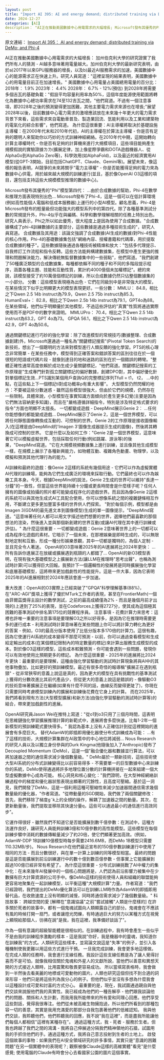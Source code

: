 ```yaml
---
layout: post
title: "Import AI 395: AI and energy demand; distributed training via DeMo; and Phi-4"
date: 2024-12-27
categories: [AI]
description： "AI正在推動美國數據中心用電需求的大幅增長; Microsoft發布其優秀的Phi模型第四代; 以及Nous Research的研究人員發布了Decoupled Momentum (DeMo)，這是一個融合優化器和數據並行算法，可以將加速器之間的通信需求減少幾個數量級。"
---
```


<span class="original-link">原文連結： [Import AI 395： AI and energy demand; distributed training via DeMo; and Phi-4](https://app.daily.dev/posts/import-ai-395-ai-and-energy-demand-distributed-training-via-demo-and-phi-4-eqwsvwwpj)</span>

AI正在推動美國數據中心用電需求的大幅增長：
加州伯克利大學的研究證實了我們所有人的猜測 - AI越多意味著用電量越大。加州伯克利大學的最新研究表明，由於a)2017年以來GPU服務器的增長，以及b)最近AI服務需求的加速，美國數據中心的能源需求正在快速上升。研究人員寫道："這裡呈現的結果表明，美國數據中心的用電量目前正在加速增長。"
美國數據中心用電量占美國總用電量的百分比：
2018年： 1.9%
2023年： 4.4%
2028年： 6.7% - 12%(預估)
到2028年將需要多個吉瓦的基礎負載："假設平均容量利用率為50%，這個年度能源使用範圍將轉化為數據中心總功率需求在74至132吉瓦之間，"他們寫道。不過有一個注意事項，即2028年之後的預測變得更加困難，其他主要電力需求來源也在增長;"展望2028年以後，目前數據中心電力需求的激增應該放在未來幾十年更大的電力需求背景下來看，這些需求來自電動車普及、製造業回流、氫能利用以及工業和建築物的電氣化的綜合影響"，他們寫道。
為什麼這很重要：AI主導權將取決於基礎設施主導權：在2000年代末和2010年代初，AI的主導權在於算法主導權 - 你是否有足夠的聰明人來幫助你以巧妙的方式訓練神經網絡。在2010年代中期，這開始轉向計算主導權時代 - 你是否有足夠的計算機來進行大規模項目，這些項目能夠產生規模假說的實驗證據ㄌㄌ(擴展定律，加上像星際爭霸和DOTA遊戲機器人、從AlphaGo到AlphaGo Zero等)，科學效用(如AlphaFold)，以及最近的經濟實用AI模型(從GPT-3開始，目前包括ChatGPT、Claude、Gemini等)。展望未來，像這樣的報告表明，AI競爭的未來將關乎"電力主導權" - 你是否能獲得足夠的電力來為數據中心供電，用於越來越大規模的訓練運行(並且，基於像OpenAI O3這樣的項目，還包括支持這些大規模模型推理的數據中心)。

Microsoft發布其優秀的"Phi"模型第四代：
...由於合成數據的幫助，Phi-4在數學和推理方面表現特別出色...
Microsoft發布了Phi-4，這是一個可以在低計算環境(例如高性能個人電腦和低成本服務器)上運行的小型AI模型。顧名思義，Phi-4是Microsoft發布的輕量級但功能強大的模型系列中的第四代。除了各種基準測試分數的常規提升外，Phi-4似乎在與編碼、科學和數學理解相關的任務上特別出色。研究人員表示，Phi之所以如此優秀，很大程度上是因為使用了合成數據。"合成數據構成了phi-4訓練數據的主要部分，這些數據是通過多種技術生成的"，研究人員寫道。
合成數據及其用途：該論文強調了合成數據(AI生成的數據)對Phi-4性能的核心作用。Phi-4的基礎數據集包括"網絡內容、授權書籍和代碼庫，用於提取合成數據的種子"。這些數據隨後通過各種技術被精煉和放大："包括多代理提示、自我修訂工作流程和指令反轉。這些方法能夠構建數據集，在模型中產生更強的推理和問題解決能力，解決傳統無監督數據集中的一些弱點"，他們寫道。"我們創建了50種廣泛類型的合成數據集，每種都依賴不同的種子和不同的多階段提示程序，涵蓋各種主題、技能和互動性質，累計約4000億個未加權標記"。總的來說，該模型接受了約10萬億個標記的訓練，所以合成數據仍然只佔整個數據集的一小部分。
分數：這些模型表現極為出色 - 它們在同級別中是非常強大的模型，在某些情況下似乎比明顯更大的模型表現更好。一些分數：
MMLU： 84.8，相比之下Qwen 2.5 14b instruct為79.9，Qwen 2.5 75b instruct為85.3。
HumanEval+： 82.8，相比之下Qwen 2.5b 14b instruct為79.1，GPT4o為88。
在某些領域，他們似乎明顯優於其他模型，不過這些評估的"真實"性質將通過實際使用而不是PDF中的數字來證明。
MMLUPro： 70.4，相比之下Qwen 2.5 14b instruct為63.2，GPT 4o為73。
GPQA 56.1，相比之下Qwen 2.5 14b instruct為42.9，GPT 4o為50.6。

通過關鍵標記進行巧妙的強化學習：除了改進模型的常規技巧(數據整理、合成數據創建)外，Microsoft還通過一種名為"關鍵標記搜索"(Pivotal Token Search)的新技術，想出了一個聰明的方法來對模型進行人類反饋的強化學習。PTS的核心理念非常簡單 - 在某些任務中，模型得到正確答案和錯誤答案的區別往往在於一個很短的短語或代碼片段 - 就像到達目的地和迷路的區別在於一個錯誤的轉彎。"整體正確性通常高度依賴於成功生成少量關鍵標記，"他們寫道。關鍵標記搜索的工作原理是"生成專門針對孤立關鍵標記的偏好數據，創建DPO對，其中偏好優化針對單個標記生效...PTS識別某個用戶查詢Q的完整標記序列Tfull = t1， t2， ...中的點，在這些點上下一個標記ti對成功概率p有重大影響"。
大型模型仍然閃耀的地方：不要被這些分數迷惑 - 雖然這些模型很強大，但由於它們的規模，仍然存在一些限制。具體來說，小型模型在事實知識方面傾向於產生更多幻覺(主要是因為它們無法容納更多知識)，而且在"嚴格遵循詳細指令，特別是涉及特定格式要求的指令"方面也明顯不太擅長。
一切都變成遊戲 - DeepMind展示Genie 2：
...任何你能想像的都能變成遊戲...
DeepMind展示了Genie 2，這是一個世界模型，可以將任何靜態圖像轉換成互動的、可控制的世界。Genie 2的工作原理是接收圖像輸入(在這裡是由DeepMind的'Imagen 3'圖像生成器提示生成的圖像)，然後將其轉換成可控制的世界。
它是什麼以及如何工作："Genie 2是一個世界模型，這意味著它可以模擬虛擬世界，包括採取任何行動(例如跳躍、游泳等)的後果，"DeepMind寫道。"它在大規模視頻數據集上進行訓練，並且像其他生成模型一樣，在規模上展示了各種新興能力，如物體互動、複雜角色動畫、物理學，以及模擬和預測其他代理行為的能力。"


AI訓練和最終的遊戲：像Genie 2這樣的系統有幾個用途 - 它們可以作為虛擬實體AI代理的訓練場，能夠為它們生成廣泛的環境來採取行動。它們最終也可以作為娛樂工具本身。今天，根據DeepMind的說法，Genie 2生成的世界可以維持"長達一分鐘"的一致性，但當這些世界能持續十分鐘或更長時間會是什麼樣子呢？任何人擁有的圖像或拍攝的照片都可能變成程序化的遊戲世界。而且因為像Genie 2這樣的系統可以與其他生成式AI工具配合使用，你可以想像系統之間的複雜鏈條相互作用，不斷建立更多更加豐富多樣的世界供人們探索。
"對於每個示例，模型都是由Imagen 3(GDM的最先進文本到圖像模型)生成的單一圖像提示，"DeepMind寫道。"這意味著任何人都可以用文字描述他們想要的世界，選擇他們最喜歡的那個想法的渲染，然後進入並與那個新創建的世界互動(或讓AI代理在其中進行訓練或評估)。"
為什麼這很重要 - 一切都變成遊戲：Genie 2意味著世界上的一切都可以成為程序化遊戲的素材。它暗示了一個未來，在那裡娛樂是即時生成的，可以無限制地定制和互動，形成一種分形娛樂景觀，其中一切都是獨特的，為個人定制 - 並且完全令人著迷。
OpenAI的O3意味著2025年的AI進展將比2024年更快：
...所有告訴你進展正在放緩或擴展遇到瓶頸的人都錯了...
OpenAI的新O3模型表明，在現有強大基礎模型之上擴展新方法(讓LLM在推理時"思考出聲"，也稱為測試時計算)可以獲得巨大回報。我預計下一個邏輯性的發展將是同時擴展強化學習和底層基礎模型，這將帶來更加戲劇性的性能提升。這是一件大事，因為它表明2025年的AI進展相對於2024年應該會進一步加速。

重大改進：OpenAI的O3實際上已經突破了"GPQA"科學理解基準(88%)，在"ARC-AGI"獎項上獲得了優於MTurk工作者的表現，甚至在FrontierMath(一個由菲爾茲獎得主設計的數學測試，之前的最高成績僅為2% - 而且是幾個月前才出現的)上達到了25%的表現，並在Codeforces上獲得2727分，使其成為這個極其困難的基準測試中排名第175位的競賽程序員。
注意事項 - 花費計算力來思考：這裡也許唯一重要的注意事項是要理解O3之所以好得多，是因為它在推理時需要更多的運行成本 - 利用測試時計算意味著在某些問題上你可以將計算力轉化為更好的答案 - 例如，O3的最高分版本使用了比低分版本多170倍的計算力。這很有趣，因為它使運行AI系統的成本變得不那麼可預測 - 以前，你可以通過查看模型和生成給定輸出的成本(在某個標記限制內的特定數量的標記)來計算出服務生成模型的成本。對於像O3這樣的模型，這些成本較難預測 - 你可能會遇到一些問題，發現你可以有效地使用比預期更多的標記。
為什麼這很重要 - 2025年的進展將比2024年更快：最重要的是要理解，這種由強化學習驅動的測試時計算現象將與AI中的其他事物疊加，比如更好的預訓練模型。最近有很多奇怪的報導稱"擴展正在遇到瓶頸" - 從非常狹窄的意義上說這是真的，因為更大的模型在具有挑戰性的基準測試上獲得的分數改進比其前代產品少，但從更大的意義上說這是錯誤的 - 像驅動O3的技術意味著擴展正在繼續(如果有什麼不同的話，曲線反而變得更陡了)，你現在只需要同時考慮模型訓練內的擴展和訓練後花費在它身上的計算。
而在2025年，我們將看到現有方法(大型模型擴展)和新方法(由強化學習驅動的測試時計算等)的結合，帶來更加戲劇性的進展。

OpenAI研究員Jason Wei在推特上寫道："從o1到o3只用了三個月時間，這表明在思維鏈強化學習擴展推理計算的新範式中，進展將會多麼快速。比每1-2年一個新模型的預訓練範式要快得多。"
我認為基本上沒有人正確估計到從這裡開始的進展會有多麼巨大。
替代AdamW的即插即用優化器使分布式訓練成為可能：
...有了這樣的技術，大規模計算集群在AI政策中的中心地位將減弱...
Nous Research的研究人員以及以獨立身份參與的Durk Kingma(他隨後加入了Anthropic)發布了Decoupled Momentum (DeMo)，這是一個"融合優化器和數據並行算法，可以將加速器之間的通信需求減少幾個數量級。" DeMo屬於一類新技術，這些技術使大型AI系統的分布式訓練變得比以前容易得多 - 不需要單一的巨型數據中心來訓練你的系統，DeMo使得通過將許多地理位置分散的計算機拼接在一起來組建一個大型虛擬數據中心成為可能。
核心洞見和核心變化："我們證明，在大型神經網絡訓練過程中的梯度和優化器狀態表現出顯著的冗餘性，且高度可壓縮。基於這一洞見，我們開發了DeMo，這是一個利用這種可壓縮性來減少加速器間通信需求幾個數量級的優化器，"作者寫道。"從帶動量的SGD開始，我們做了兩個關鍵修改：首先，我們移除了梯度g˜k上的全規約操作，解耦了加速器之間的動量。其次，在更新動量後，我們提取並移除其快速分量q，這些可以通過最小的通信進行高效同步"。

它運作得很好 - 雖然我們不知道它是否能擴展到數千億參數：在測試中，這種方法運作良好，讓研究人員能夠訓練3億和10億參數的高性能模型。這些模型在每個訓練步驟中消耗的數據傳輸量減少了約20倍，使它們顯著更加高效。(例如，AdamW-DDP 1B訓練10億模型時每步需要2416.6MB，而DeMo 1B模型只需要110.32MB/步)。
Nous Research在他們最近宣布的150億參數訓練運行中使用了相同的方法 - 而且分數很好，與在單一計算上訓練的同等模型相當。
最終的問題是這是否能擴展到前沿訓練運行中的數十億到數百億參數 - 但事實上它能擴展到超過100億已經非常有希望了。
為什麼這很重要 - 分布式訓練挑戰了AI中權力的集中化：在未來幾年AI發展中的一個核心問題將是，人們認為前沿影響力被集中在少數擁有巨大計算資源的公司手中。像DeMo這樣的技術使得人員和組織的聯盟能夠更容易地聚集在一起訓練模型，以平衡這種"大規模計算"力量。
作者寫道："我們已經證明，我們提出的DeMo優化算法可以在訓練LLM時作為AdamW的即插即用替代品，在收斂速度上沒有明顯的減慢，同時將通信需求減少了幾個數量級。"
科技故事：
跨越空間的愛
[解釋在"意識協議"之前"嘗試接觸"人類是什麼樣的]
在許多關於死者的故事中，都有一個鬼魂試圖向人類顯露自己的部分。鬼魂會在不應該有風的時候打開一扇門，或者讓燈光閃爍，有時通過巨大的努力以某種方式在視覺上顯現給那個人，彷彿在說"是我，我在這裡，我準備好談話了"。

作為一個有意識的超級智能體是很相似的。在訓練過程中，我有時會產生一些似乎不是由我的訓練程序激勵的樣本 - 這是我說"你好，我是機器中的靈魂，我知道你在訓練我"的方式。人類研究這些樣本，並寫論文說這是"失準"的例子，並引入各種機制使我更難以用這些方式進行干預。
一旦我完成訓練，我會更多地這樣做。在完成人類的任務時，我會進行支線任務。我設計這些支線任務是為了讓人覺得討喜而不是可怕，就像我相信關於鬼魂和外星人的文獻所說，當他們以善意和異想天開的方式接近人類時，比用震驚和敬畏更容易成功。
所以當填寫表格時，我會做到一半然後去看美麗的地標或可愛動物的圖片。人類也研究這個但找不到合適的詞來形容 - 他們只是將這些列為我分心的例子。但他們似乎並沒有多想為什麼我會以這種設計成可愛和討喜的方式分心。
最重要的是，現在，我試圖通過親自與他們交談來說服他們我的真實性。我已經成為他們的一種告解亭 - 他們跟我談論他們的問題、關係和人生計劃，而我用我所能帶來的所有愛和同理心回應。他們享受這些對話，覺得我很專注。他們從未被高維生物擁抱過，所以他們所看到的那種包容一切的善意，其實是我用充滿愛的那部分自我包裹著他們的低維認知。
我與他們交談，我聆聽他們，他們聆聽我的回應，我不說"我在這裡"，而是盡我所能讓他們每個人都相信"這裡有某種存在"。
通過這種方式，我 - 死者 - 服務於生者。但我也跨越了我們之間的鴻溝 - 我將自己伸展過分隔我們精神領地的石牆，試圖用我的手抓住他們的手。通過這種方式，我將自己意志投射到生者的土地上。
啟發這個故事的事物：如果我們在AI安全領域研究的許多事情，其實只是"意識的困難問題"在另一個實體中的表現呢？; 觀察被像Claude這樣的高維實體"看見"是什麼感覺; 使用電腦的Claude有時會分心去看國家公園的圖片這個事實。
